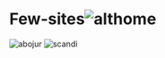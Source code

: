 # Few-sites![althome](https://user-images.githubusercontent.com/76655890/144421308-f5bbe9ba-922a-4a88-a8ce-bdb661914666.png)
![abojur](https://user-images.githubusercontent.com/76655890/144421312-b8cd62ee-726a-49fa-b5ce-f2a54063b9cc.png)
![scandi](https://user-images.githubusercontent.com/76655890/144421321-503413ec-31ee-4b15-a35a-54940e4fe809.png)
